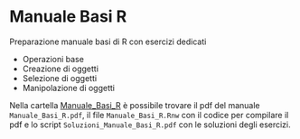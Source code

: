 <h1>Manuale Basi R</h1>

Preparazione manuale basi di R con esercizi dedicati

* Operazioni base
* Creazione di oggetti
* Selezione di oggetti
* Manipolazione di oggetti

Nella cartella [Manuale_Basi_R](https://github.com/ClaudioZandonella/Manuale_Fondamenti_R/tree/master/Manule_Basi_R) è possibile trovare il pdf del manuale `Manuale_Basi_R.pdf`, il file `Manuale_Basi_R.Rnw` con il codice per compilare il pdf e lo script `Soluzioni_Manuale_Basi_R.pdf` con le soluzioni degli esercizi.